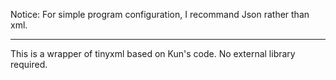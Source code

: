 Notice:
For simple program configuration, I recommand Json rather than xml.

---
This is a wrapper of tinyxml based on Kun's code.
No external library required.
